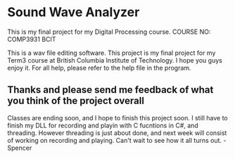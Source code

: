# Sound Wave Analyzer
This is my final project for my Digital Processing course. COURSE NO: COMP3931 BCIT

This is a wav file editing software. This project is my final project for my Term3 course at British Columbia Institute of Technology. I hope you guys enjoy it. For all help, please refer to the help file in the program.

Thanks and please send me feedback of what you think of the project overall
--
Classes are ending soon, and I hope to finish this project soon. I still have to finish my DLL for recording and playin with C fucntions in C#, and threading. However threading is just about done, and next week will consist of working on recording and playing. Can't wait to see how it all turns out.
-Spencer
